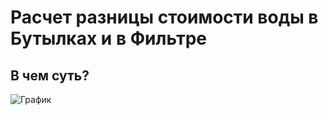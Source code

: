 # Расчет разницы стоимости воды в Бутылках и в Фильтре

## В чем суть?
 
![График](https://github.com/[username]/[reponame]/blob/[branch]/image.jpg?raw=true)